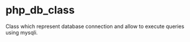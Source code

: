 # php_db_class
Class which represent database connection and allow to execute queries using mysqli.
